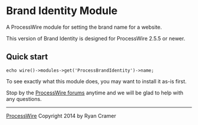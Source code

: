 # Brand Identity Module

A ProcessWire module for setting the brand name for a website.

This version of Brand Identity is designed for ProcessWire 2.5.5 or newer.


## Quick start

``` echo wire()->modules->get('ProcessBrandIdentity')->name; ```

To see exactly what this module does, you may want to install it as-is first.


Stop by the [ProcessWire forums](http://processwire.com/talk/) anytime and we will be glad
to help with any questions.

------
[ProcessWire](http://processwire.com) Copyright 2014 by Ryan Cramer
